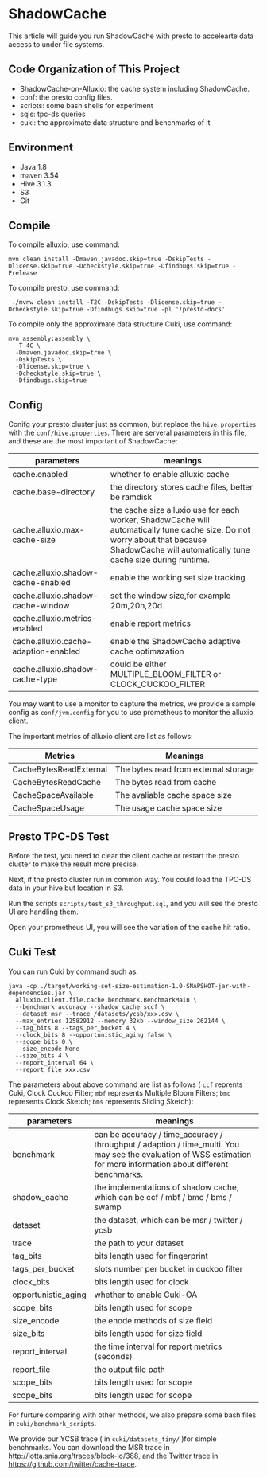 # ShadowCache
This article will guide you run ShadowCache with presto to accelearte data access to under file systems.

## Code Organization of This Project
- ShadowCache-on-Alluxio: the cache system including ShadowCache.
- conf: the presto config files.
- scripts: some bash shells for experiment
- sqls: tpc-ds queries
- cuki: the approximate data structure and benchmarks of it

## Environment
- Java 1.8
- maven 3.54
- Hive 3.1.3
- S3
- Git

## Compile
To compile alluxio, use command:

```shell
mvn clean install -Dmaven.javadoc.skip=true -DskipTests -Dlicense.skip=true -Dcheckstyle.skip=true -Dfindbugs.skip=true -Prelease
```

To compile presto, use command:

```shell
 ./mvnw clean install -T2C -DskipTests -Dlicense.skip=true -Dcheckstyle.skip=true -Dfindbugs.skip=true -pl '!presto-docs'
```

To compile only the approximate data structure Cuki, use command:
```shell
mvn assembly:assembly \
  -T 4C \
  -Dmaven.javadoc.skip=true \
  -DskipTests \
  -Dlicense.skip=true \
  -Dcheckstyle.skip=true \
  -Dfindbugs.skip=true
```

## Config

Conifg your presto cluster just as common, but replace the `hive.properties` with the `conf/hive.properties`. There are serveral parameters in this file, and these are the most important of ShadowCache:

| parameters                           | meanings                                                     |
| ------------------------------------ | ------------------------------------------------------------ |
| cache.enabled                        | whether to enable alluxio cache                              |
| cache.base-directory                 | the directory stores cache files, better be ramdisk          |
| cache.alluxio.max-cache-size         | the cache size alluxio use for each worker, ShadowCache will automatically tune cache size. Do not worry about that because ShadowCache will automatically tune cache size during runtime. |
| cache.alluxio.shadow-cache-enabled   | enable the working set size tracking                         |
| cache.alluxio.shadow-cache-window    | set the window size,for example 20m,20h,20d.                 |
| cache.alluxio.metrics-enabled        | enable report metrics                                        |
| cache.alluxio.cache-adaption-enabled | enable the ShadowCache adaptive cache optimazation           |
| cache.alluxio.shadow-cache-type      | could be either MULTIPLE_BLOOM_FILTER or CLOCK_CUCKOO_FILTER |

You may want to use a monitor to capture the metrics, we provide a sample config as `conf/jvm.config` for you to use prometheus to monitor the alluxio client.

The important metrics of alluxio client are list as follows:

| Metrics                | Meanings                             |
| ---------------------- | ------------------------------------ |
| CacheBytesReadExternal | The bytes read from external storage |
| CacheBytesReadCache    | The bytes read from cache            |
| CacheSpaceAvailable    | The avaliable cache space size       |
| CacheSpaceUsage        | The usage cache space size           |



## Presto TPC-DS Test

Before the test, you need to clear the client cache or restart the presto cluster to make the result more precise.

Next, if the presto cluster run in common way. You could load the TPC-DS data in your hive but location in S3.

Run the scripts `scripts/test_s3_throughput.sql`,  and you will see the presto UI are handling them.

Open your prometheus UI, you will see the variation of the cache hit ratio.

## Cuki Test

You can run Cuki by command such as:
```
java -cp ./target/working-set-size-estimation-1.0-SNAPSHOT-jar-with-dependencies.jar \
  alluxio.client.file.cache.benchmark.BenchmarkMain \
  --benchmark accuracy --shadow_cache sccf \
  --dataset msr --trace /datasets/ycsb/xxx.csv \
  --max_entries 12582912 --memory 32kb --window_size 262144 \
  --tag_bits 8 --tags_per_bucket 4 \
  --clock_bits 8 --opportunistic_aging false \
  --scope_bits 0 \
  --size_encode None
  --size_bits 4 \
  --report_interval 64 \
  --report_file xxx.csv
```

The parameters about above command are list as follows ( `ccf` reprents  Cuki, Clock Cuckoo Filter; `mbf` represents Multiple Bloom Filters; `bmc` represents Clock Sketch; `bms` represents Sliding Sketch):

| parameters          | meanings                                                     |
| ------------------- | ------------------------------------------------------------ |
| benchmark           | can be accuracy / time_accuracy / throughput / adaption / time_multi. You may see the evaluation of WSS estimation for more information about different benchmarks. |
| shadow_cache        | the implementations of shadow cache, which can be ccf / mbf / bmc / bms / swamp |
| dataset             | the dataset, which can be msr / twitter / ycsb               |
| trace               | the path to your dataset                                     |
| tag_bits            | bits length used for fingerprint                             |
| tags_per_bucket     | slots number per bucket in cuckoo filter                     |
| clock_bits          | bits length used for clock                                   |
| opportunistic_aging | whether to enable Cuki-OA                                    |
| scope_bits          | bits length used for scope                                   |
| size_encode         | the enode methods of size field                              |
| size_bits           | bits length used for size field                              |
| report_interval     | the time interval for report metrics (seconds)               |
| report_file         | the output file path                                         |
| scope_bits          | bits length used for scope                                   |
| scope_bits          | bits length used for scope                                   |

For furture comparing with other methods, we also prepare some bash files in `cuki/benchmark_scripts`.

We provide our YCSB trace ( in `cuki/datasets_tiny/` )for simple benchmarks. You can download the MSR trace in http://iotta.snia.org/traces/block-io/388, and the Twitter trace in  https://github.com/twitter/cache-trace.